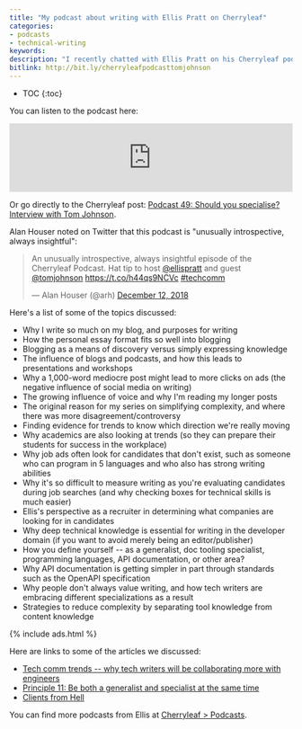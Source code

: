 ```yaml
---
title: "My podcast about writing with Ellis Pratt on Cherryleaf"
categories:
- podcasts
- technical-writing
keywords:
description: "I recently chatted with Ellis Pratt on his Cherryleaf podcast. The episode is called <a href='https://www.cherryleaf.com/2018/12/podcast-49-should-you-specialise-interview-with-tom-johnson/'>Podcast 49: Should you specialise? Interview with Tom Johnson.</a> We chatted about a whole bunch of topics, not just the <i>should you specialize</i> question in the title. Topics include purposes for writing, the influence of blog and podcasts, long and short forms of content, evidence for trends, what employers are looking for in jobs, unicorn candidates, how to define yourself, and more. If you like podcasts, definitely listen to this one."
bitlink: http://bit.ly/cherryleafpodcasttomjohnson
---
```


* TOC
{:toc}

You can listen to the podcast here:

<iframe src="https://www.podbean.com/media/player/audio/postId/10484772?url=https%3A%2F%2Fwww.podbean.com%2Fmedia%2Fshare%2Fpb-y4464-9ffc24&version=1" width="100%" height="122" frameborder="0" scrolling="no" data-name="pd-iframe-player"></iframe>

Or go directly to the Cherryleaf post: [Podcast 49: Should you specialise? Interview with Tom Johnson](https://www.cherryleaf.com/2018/12/podcast-49-should-you-specialise-interview-with-tom-johnson/).

Alan Houser noted on Twitter that this podcast is "unusually introspective, always insightful":

<blockquote class="twitter-tweet" data-lang="en"><p lang="en" dir="ltr">An unusually introspective, always insightful episode of the Cherryleaf Podcast. Hat tip to host <a href="https://twitter.com/ellispratt?ref_src=twsrc%5Etfw">@ellispratt</a> and guest <a href="https://twitter.com/tomjohnson?ref_src=twsrc%5Etfw">@tomjohnson</a> <a href="https://t.co/h44qs9NCVc">https://t.co/h44qs9NCVc</a> <a href="https://twitter.com/hashtag/techcomm?src=hash&amp;ref_src=twsrc%5Etfw">#techcomm</a></p>&mdash; Alan Houser (@arh) <a href="https://twitter.com/arh/status/1072876187628789760?ref_src=twsrc%5Etfw">December 12, 2018</a></blockquote>
<script async src="https://platform.twitter.com/widgets.js" charset="utf-8"></script>

Here's a list of some of the topics discussed:

* Why I write so much on my blog, and purposes for writing
* How the personal essay format fits so well into blogging
* Blogging as a means of discovery versus simply expressing knowledge
* The influence of blogs and podcasts, and how this leads to presentations and workshops
* Why a 1,000-word mediocre post might lead to more clicks on ads (the negative influence of social media on writing)
* The growing influence of voice and why I'm reading my longer posts
* The original reason for my series on simplifying complexity, and where there was more disagreement/controversy
* Finding evidence for trends to know which direction we're really moving
* Why academics are also looking at trends (so they can prepare their students for success in the workplace)
* Why job ads often look for candidates that don't exist, such as someone who can program in 5 languages and who also has strong writing abilities
* Why it's so difficult to measure writing as you're evaluating candidates during job searches (and why checking boxes for technical skills is much easier)
* Ellis's perspective as a recruiter in determining what companies are looking for in candidates
* Why deep technical knowledge is essential for writing in the developer domain (if you want to avoid merely being an editor/publisher)
* How you define yourself -- as a generalist, doc tooling specialist, programming languages, API documentation, or other area?
* Why API documentation is getting simpler in part through standards such as the OpenAPI specification
* Why people don't always value writing, and how tech writers are embracing different specializations as a result
* Strategies to reduce complexity by separating tool knowledge from content knowledge

{% include ads.html %}

Here are links to some of the articles we discussed:

* [Tech comm trends -- why tech writers will be collaborating more with engineers](https://idratherbewriting.com/2018/10/09/tech-comm-trends-more-collaboration-with-engineers/)
* [Principle 11: Be both a generalist and specialist at the same time](https://idratherbewriting.com/simplifying-complexity/both-a-generalist-and-specialist-at-same-time.html)
* [Clients from Hell](http://clientsfromhell.net/)

You can find more podcasts from Ellis at [Cherryleaf > Podcasts](https://www.cherryleaf.com/podcast/).
